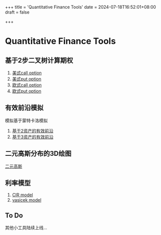 +++
title = 'Quantitative Finance Tools'
date = 2024-07-18T16:52:01+08:00
draft = false

+++

# Quantitative Finance Tools

## 基于2步二叉树计算期权

1.  [美式call option](https://a-call-binarytree.williamswang.win)
2. [美式put option](https://a-put-binarytree.williamswang.win)
3. [欧式call option](https://e-call-binarytree.williamswang.win)
4. [欧式put option](https://e-put-binarytree.williamswang.win)



## 有效前沿模拟

模拟基于蒙特卡洛模拟

1. [基于2资产的有效前沿](https://efficientfrontier.williamswang.win)
2. [基于3资产的有效前沿](https://3efficientfrontier.williamswang.win)



## 二元高斯分布的3D绘图

[二元高斯](https://bi-gaussian.williamswang.win)



## 利率模型

1. [CIR model](https://cirmodel.williamswang.win)
2. [vasicek model](https://vasicekmodel.williamswang.win)



## To Do

其他小工具陆续上线...

